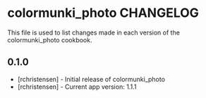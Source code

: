 colormunki_photo CHANGELOG
===========================

This file is used to list changes made in each version of the colormunki_photo cookbook.

0.1.0
-----
- [rchristensen] - Initial release of colormunki_photo
- [rchristensen] - Current app version: 1.1.1
